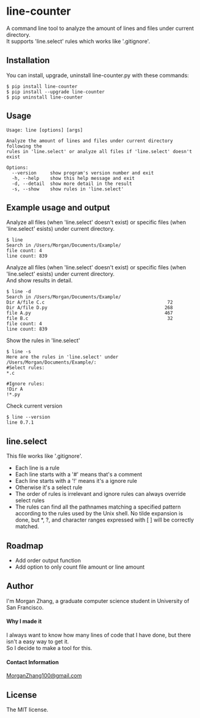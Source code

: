 # line-counter
A command line tool to analyze the amount of lines and files under current directory.   
It supports 'line.select' rules which works like '.gitignore'.

## Installation
You can install, upgrade, uninstall line-counter.py with these commands:
```
$ pip install line-counter  
$ pip install --upgrade line-counter  
$ pip uninstall line-counter  
```

## Usage
```
Usage: line [options] [args]

Analyze the amount of lines and files under current directory following the
rules in 'line.select' or analyze all files if 'line.select' doesn't exist

Options:
  --version     show program's version number and exit
  -h, --help    show this help message and exit
  -d, --detail  show more detail in the result
  -s, --show    show rules in 'line.select'
```

## Example usage and output
Analyze all files (when 'line.select' doesn't exist) or specific files (when 'line.select' esists) under current directory.
```
$ line
Search in /Users/Morgan/Documents/Example/
file count: 4
line count: 839
```
Analyze all files (when 'line.select' doesn't exist) or specific files (when 'line.select' esists) under current directory.  
And show results in detail.
```
$ line -d
Search in /Users/Morgan/Documents/Example/
Dir A/file C.c                                             72
Dir A/file D.py                                           268
file A.py                                                 467
file B.c                                                   32
file count: 4
line count: 839
```
Show the rules in 'line.select'
```
$ line -s
Here are the rules in 'line.select' under /Users/Morgan/Documents/Example/:
#Select rules:
*.c

#Ignore rules:
!Dir A
!*.py
```
Check current version
```
$ line --version
line 0.7.1
```

## line.select
This file works like '.gitignore'.
* Each line is a rule
* Each line starts with a '#' means that's a comment
* Each line starts with a '!' means it's a ignore rule
* Otherwise it's a select rule
* The order of rules is irrelevant and ignore rules can always override select rules
* The rules can find all the pathnames matching a specified pattern according to the rules used by the Unix shell. No tilde expansion is done, but *, ?, and character ranges expressed with [ ] will be correctly matched.

## Roadmap
* Add order output function
* Add option to only count file amount or line amount

## Author
I'm Morgan Zhang, a graduate computer science student in University of San Francisco.  

#### Why I made it
I always want to know how many lines of code that I have done, but there isn't a easy way to get it.  
So I decide to make a tool for this.

#### Contact Information
MorganZhang100@gmail.com

## License
The MIT license.
